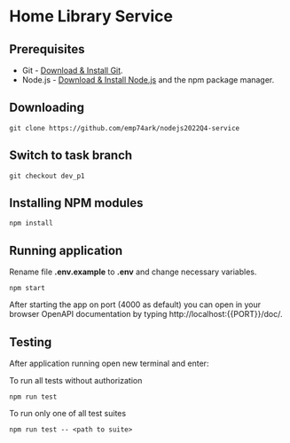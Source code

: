 # Home Library Service

## Prerequisites

- Git - [Download & Install Git](https://git-scm.com/downloads).
- Node.js - [Download & Install Node.js](https://nodejs.org/en/download/) and the npm package manager.

## Downloading

```
git clone https://github.com/emp74ark/nodejs2022Q4-service
```

## Switch to task branch

```
git checkout dev_p1
```

## Installing NPM modules

```
npm install
```

## Running application
Rename file **.env.example** to **.env** and change necessary variables.

```
npm start
```

After starting the app on port (4000 as default) you can open
in your browser OpenAPI documentation by typing http://localhost:{{PORT}}/doc/.

## Testing

After application running open new terminal and enter:

To run all tests without authorization

```
npm run test
```

To run only one of all test suites

```
npm run test -- <path to suite>
```
